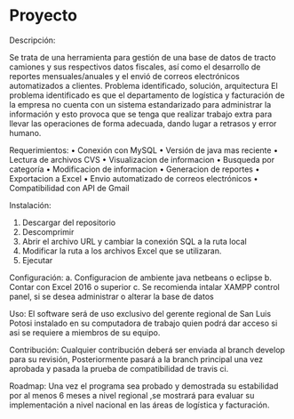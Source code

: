 # Proyecto
Descripción:

Se trata de una herramienta para gestión de una base de datos de tracto camiones y sus respectivos datos fiscales, así como el desarrollo de reportes mensuales/anuales y el envió de correos electrónicos automatizados a clientes.
Problema identificado, solución, arquitectura
El problema identificado es que el departamento de logística y facturación de la empresa no cuenta con un sistema estandarizado para administrar la información y esto provoca que se tenga que realizar trabajo extra para llevar las operaciones de forma adecuada, dando lugar a retrasos y error humano.


Requerimientos:
•	Conexión con MySQL
•	Versión de java mas reciente
•	Lectura de archivos CVS
•	Visualizacion de informacion
•	Busqueda por categoría
•	Modificacion de informacion
•	Generacion de reportes
•	Exportacion a Excel
•	Envio automatizado de correos electrónicos
•	Compatibilidad con API de Gmail


Instalación:
1.	Descargar del repositorio
2.	Descomprimir
3.	Abrir el archivo URL y cambiar la conexión SQL a la ruta local
4.	Modificar la ruta a los archivos Excel que se utilizaran.
5.	Ejecutar


Configuración:
a.	Configuracion de ambiente java netbeans o eclipse 
b.	Contar con Excel 2016 o superior
c.	Se recomienda intalar XAMPP control panel, si se desea administrar o alterar la base de datos

Uso:
El software será de uso exclusivo del gerente regional de San Luis Potosi instalado en su computadora de trabajo quien podrá dar acceso si asi se requiere a miembros de su equipo.

Contribución:
 Cualquier contribución deberá ser enviada al branch develop para su revisión, Posteriormente pasará a la branch principal una vez aprobada y pasada la prueba de compatibilidad de travis ci.
 
Roadmap: 
Una vez el programa sea probado y demostrada su estabilidad por al menos 6 meses a nivel regional ,se mostrará para evaluar su implementación a nivel nacional en las áreas de logística y facturación.
